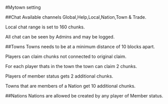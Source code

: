 #Mytown setting

##Chat
Available channels Global,Help,Local,Nation,Town & Trade.

Local chat range is set to 160 chunks.

All chat can be seen by Admins and may be logged.

##Towns
Towns needs to be at a minimum distance of 10 blocks apart.

Players can claim chunks not connected to original claim.

For each player thats in the town the town can claim 2 chunks.

Players of member status gets 2 additional chunks.

Towns that are members of a Nation get 10 additional chunks.

##Nations
Nations are allowed be created by any player of Member status.
